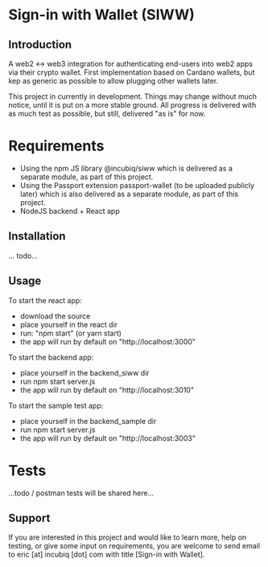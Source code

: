 # Sign-in with Wallet (SIWW)

## Introduction

A web2 <-> web3 integration for authenticating end-users into web2 apps via their crypto wallet. First implementation based on Cardano wallets, but kep as generic as possible to allow plugging other wallets later.

This project in currently in development. Things may change without much notice, until it is put on a more stable ground. All progress is delivered with as much test as possible, but still, delivered "as is" for now. 


# Requirements

 - Using the npm JS library @incubiq/siww which is delivered as a separate module, as part of this project.
 - Using the Passport extension passport-wallet (to be uploaded publicly later) which is also delivered as a separate module, as part of this project.
 - NodeJS backend + React app

## Installation

 ... todo...

## Usage
To start the react app:
 - download the source
 - place yourself in the react dir
 - run: "npm start" (or yarn start)
 - the app will run by default on "http://localhost:3000"

To start the backend app:
- place yourself in the backend_siww dir 
- run npm start server.js
- the app will run by default on "http://localhost:3010"

To start the sample test app:
- place yourself in the backend_sample dir 
- run npm start server.js
- the app will run by default on "http://localhost:3003"

# Tests

 ...todo / postman tests will be shared here...

## Support

If you are interested in this project and would like to learn more, help on testing, or give some input on requirements, you are welcome to send email to eric [at] incubiq [dot] com with title [Sign-in with Wallet].